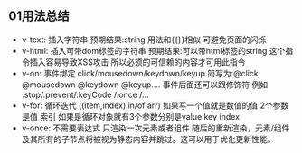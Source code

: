 ## 01用法总结
- v-text: 插入字符串 预期结果:string 用法和{{}}相似 可避免页面的闪烁
- v-html: 插入可带dom标签的字符串 预期结果:可以带html标签的string 这个指令插入容易导致XSS攻击 所以必须的可信赖的内容才可用此指令
- v-on: 事件绑定 click/mousedown/keydown/keyup 简写为:@click @mousedown @keydown @keyup.... 事件后面还可以跟修饰符
例如 .stop/.prevent/.keyCode /.once /...
- v-for: 循环迭代 ((item,index) in/of arr) 如果写一个值就是数值的值 2个参数是值 索引 如果是循环对象就有3个参数分别是value key index
- v-once: 不需要表达式 只渲染一次元素或者组件 随后的重新渲染，元素/组件及其所有的子节点将被视为静态内容并跳过。这可以用于优化更新性能。
